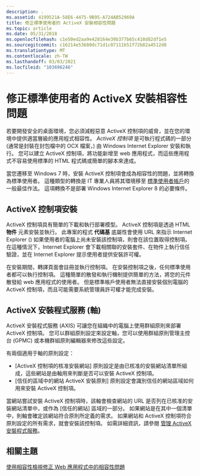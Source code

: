```yaml
---
description: .
ms.assetid: 4199521A-58E6-4475-9B95-A724AB52969A
title: 修正標準使用者的 ActiveX 安裝相容性問題
ms.topic: article
ms.date: 05/31/2018
ms.openlocfilehash: c1e50ed2aa9e428164e39b377b65c418d82df1e5
ms.sourcegitcommit: c16214e53680dc71d1c07111b51f72b82a4512d8
ms.translationtype: MT
ms.contentlocale: zh-TW
ms.lasthandoff: 03/03/2021
ms.locfileid: "103696246"
---
```

# <a name="fixing-activex-installation-compatibility-issues-for-standard-users"></a>修正標準使用者的 ActiveX 安裝相容性問題

若要開發安全的桌面環境，您必須減輕惡意 ActiveX 控制項的威脅，並在您的環境中提供適當層級的應用程式相容性。 *ActiveX 控制項* 是可執行程式碼的一部分 (通常是封裝在封包檔中的 OCX 檔案，) 由 Windows Internet Explorer 安裝和執行。 您可以建立 ActiveX 控制項，將功能新增至 web 應用程式，而這些應用程式不容易使用標準的 HTML 程式碼或簡單的腳本來達成。

當您遷移至 Windows 7 時，安裝 ActiveX 控制項會成為相容性的問題，並將轉換為標準使用者。 這種類型的轉換是 IT 專業人員將其環境移至 [標準使用者帳戶](https://support.microsoft.com/hub/4338813/windows-help)的一般最佳作法。 這項轉換不是部署 Windows Internet Explorer 8 的必要條件。

## <a name="activex-control-installation"></a>ActiveX 控制項安裝

ActiveX 控制項具有簡單的下載和執行部署模型。 ActiveX 控制項是透過 HTML **物件** 元素安裝並執行。 此專案的程式 **代碼基** 底屬性會使用 URL 來指示 Internet Explorer () 如果使用者的電腦上尚未安裝該控制項，則會在該位置取得控制項。 在這種情況下，Internet Explorer 會下載相關聯的安裝套件、在物件上執行信任驗證，並在 Internet Explorer 提示使用者提供安裝許可權。

在安裝期間，轉譯頁面會註冊並執行控制項。 在安裝控制項之後，任何標準使用者都可以執行控制項。 這種簡單的散發和執行機制提供簡單的方法，將您的元件散發給 web 應用程式的使用者。 但是標準帳戶使用者無法直接安裝個別電腦的 ActiveX 控制項，而且可能需要系統管理員許可權才能完成安裝。

## <a name="activex-installer-service-axis"></a>ActiveX 安裝程式服務 (軸) 

ActiveX 安裝程式服務 (AXIS) 可讓您在組織中的電腦上使用群組原則來部署 ActiveX 控制項。 您可以群組原則設定來設定軸，您可以使用群組原則管理主控台 (GPMC) 或本機群組原則編輯器來修改這些設定。

有兩個適用于軸的原則設定：

-   [ActiveX 控制項的核准安裝網站] 原則設定是由已核准的安裝網站清單所組成，這些網站是由軸用來判斷是否可以安裝 ActiveX 控制項。
-   [信任的區域中的網站 ActiveX 安裝原則] 原則設定會識別信任的網站區域如何用來安裝 ActiveX 控制項。

當網站嘗試安裝 ActiveX 控制項時，該軸會檢查網站的 URL 是否列在已核准的安裝網站清單中，或作為 [信任的網站] 區域的一部分。 如果網站是在其中一個清單中，則軸會確定該網站符合原則所定義的需求。 如果網站和 ActiveX 控制項符合原則設定的所有需求，就會安裝該控制項。 如需詳細資訊，請參閱 [管理 ActiveX 安裝程式服務](/previous-versions/windows/it-pro/windows-7/dd631688(v=ws.10))。

## <a name="related-topics"></a>相關主題

<dl> <dt>

[使用相容性檢視修正 Web 應用程式中的相容性問題](remediating-web-applications-and-add-ons.md)
</dt> </dl>

 

 
